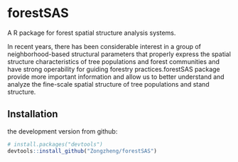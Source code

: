# forestSAS

A R package for forest spatial structure analysis systems.

In recent years, there has been considerable interest in a group of neighborhood-based structural parameters that properly express the spatial structure characteristics of tree populations and forest communities and have strong operability for guiding forestry practices.forestSAS package provide more important information and allow us to better understand and analyze the fine-scale spatial structure of tree populations and stand structure.

## Installation

the development version from github:

```R
# install.packages("devtools")
devtools::install_github("Zongzheng/forestSAS")
```
